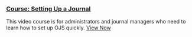 
### <span class="fa fa-video" aria-hidden="true"></span> [Course: Setting Up a Journal](http://pkpschool.sfu.ca/courses/setting-up-a-journal-in-ojs-3/)

This video course is for administrators and journal managers who need to learn how to set up OJS quickly. [View Now](http://pkpschool.sfu.ca/courses/setting-up-a-journal-in-ojs-3/)

<!-- card flagged redundant // possible removal-->
